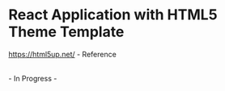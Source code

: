 # React Application with HTML5 Theme Template

https://html5up.net/ - Reference

<br>
- In Progress -


